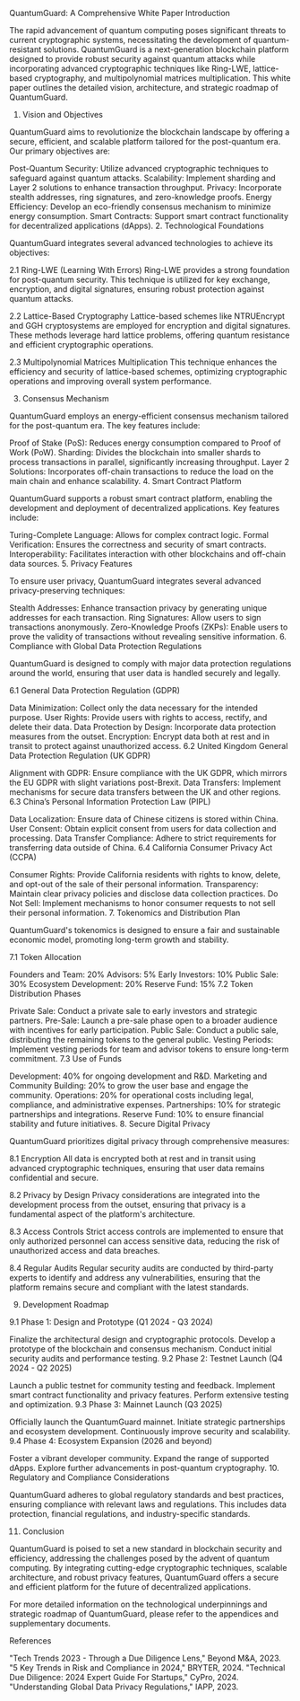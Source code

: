 QuantumGuard: A Comprehensive White Paper
Introduction

The rapid advancement of quantum computing poses significant threats to current cryptographic systems, necessitating the development of quantum-resistant solutions. QuantumGuard is a next-generation blockchain platform designed to provide robust security against quantum attacks while incorporating advanced cryptographic techniques like Ring-LWE, lattice-based cryptography, and multipolynomial matrices multiplication. This white paper outlines the detailed vision, architecture, and strategic roadmap of QuantumGuard.

1. Vision and Objectives

QuantumGuard aims to revolutionize the blockchain landscape by offering a secure, efficient, and scalable platform tailored for the post-quantum era. Our primary objectives are:

Post-Quantum Security: Utilize advanced cryptographic techniques to safeguard against quantum attacks.
Scalability: Implement sharding and Layer 2 solutions to enhance transaction throughput.
Privacy: Incorporate stealth addresses, ring signatures, and zero-knowledge proofs.
Energy Efficiency: Develop an eco-friendly consensus mechanism to minimize energy consumption.
Smart Contracts: Support smart contract functionality for decentralized applications (dApps).
2. Technological Foundations

QuantumGuard integrates several advanced technologies to achieve its objectives:

2.1 Ring-LWE (Learning With Errors)
Ring-LWE provides a strong foundation for post-quantum security. This technique is utilized for key exchange, encryption, and digital signatures, ensuring robust protection against quantum attacks.

2.2 Lattice-Based Cryptography
Lattice-based schemes like NTRUEncrypt and GGH cryptosystems are employed for encryption and digital signatures. These methods leverage hard lattice problems, offering quantum resistance and efficient cryptographic operations.

2.3 Multipolynomial Matrices Multiplication
This technique enhances the efficiency and security of lattice-based schemes, optimizing cryptographic operations and improving overall system performance.

3. Consensus Mechanism

QuantumGuard employs an energy-efficient consensus mechanism tailored for the post-quantum era. The key features include:

Proof of Stake (PoS): Reduces energy consumption compared to Proof of Work (PoW).
Sharding: Divides the blockchain into smaller shards to process transactions in parallel, significantly increasing throughput.
Layer 2 Solutions: Incorporates off-chain transactions to reduce the load on the main chain and enhance scalability.
4. Smart Contract Platform

QuantumGuard supports a robust smart contract platform, enabling the development and deployment of decentralized applications. Key features include:

Turing-Complete Language: Allows for complex contract logic.
Formal Verification: Ensures the correctness and security of smart contracts.
Interoperability: Facilitates interaction with other blockchains and off-chain data sources.
5. Privacy Features

To ensure user privacy, QuantumGuard integrates several advanced privacy-preserving techniques:

Stealth Addresses: Enhance transaction privacy by generating unique addresses for each transaction.
Ring Signatures: Allow users to sign transactions anonymously.
Zero-Knowledge Proofs (ZKPs): Enable users to prove the validity of transactions without revealing sensitive information.
6. Compliance with Global Data Protection Regulations

QuantumGuard is designed to comply with major data protection regulations around the world, ensuring that user data is handled securely and legally.

6.1 General Data Protection Regulation (GDPR)

Data Minimization: Collect only the data necessary for the intended purpose.
User Rights: Provide users with rights to access, rectify, and delete their data.
Data Protection by Design: Incorporate data protection measures from the outset.
Encryption: Encrypt data both at rest and in transit to protect against unauthorized access.
6.2 United Kingdom General Data Protection Regulation (UK GDPR)

Alignment with GDPR: Ensure compliance with the UK GDPR, which mirrors the EU GDPR with slight variations post-Brexit.
Data Transfers: Implement mechanisms for secure data transfers between the UK and other regions.
6.3 China’s Personal Information Protection Law (PIPL)

Data Localization: Ensure data of Chinese citizens is stored within China.
User Consent: Obtain explicit consent from users for data collection and processing.
Data Transfer Compliance: Adhere to strict requirements for transferring data outside of China.
6.4 California Consumer Privacy Act (CCPA)

Consumer Rights: Provide California residents with rights to know, delete, and opt-out of the sale of their personal information.
Transparency: Maintain clear privacy policies and disclose data collection practices.
Do Not Sell: Implement mechanisms to honor consumer requests to not sell their personal information.
7. Tokenomics and Distribution Plan

QuantumGuard's tokenomics is designed to ensure a fair and sustainable economic model, promoting long-term growth and stability.

7.1 Token Allocation

Founders and Team: 20%
Advisors: 5%
Early Investors: 10%
Public Sale: 30%
Ecosystem Development: 20%
Reserve Fund: 15%
7.2 Token Distribution Phases

Private Sale: Conduct a private sale to early investors and strategic partners.
Pre-Sale: Launch a pre-sale phase open to a broader audience with incentives for early participation.
Public Sale: Conduct a public sale, distributing the remaining tokens to the general public.
Vesting Periods: Implement vesting periods for team and advisor tokens to ensure long-term commitment.
7.3 Use of Funds

Development: 40% for ongoing development and R&D.
Marketing and Community Building: 20% to grow the user base and engage the community.
Operations: 20% for operational costs including legal, compliance, and administrative expenses.
Partnerships: 10% for strategic partnerships and integrations.
Reserve Fund: 10% to ensure financial stability and future initiatives.
8. Secure Digital Privacy

QuantumGuard prioritizes digital privacy through comprehensive measures:

8.1 Encryption
All data is encrypted both at rest and in transit using advanced cryptographic techniques, ensuring that user data remains confidential and secure.

8.2 Privacy by Design
Privacy considerations are integrated into the development process from the outset, ensuring that privacy is a fundamental aspect of the platform's architecture.

8.3 Access Controls
Strict access controls are implemented to ensure that only authorized personnel can access sensitive data, reducing the risk of unauthorized access and data breaches.

8.4 Regular Audits
Regular security audits are conducted by third-party experts to identify and address any vulnerabilities, ensuring that the platform remains secure and compliant with the latest standards.

9. Development Roadmap

9.1 Phase 1: Design and Prototype (Q1 2024 - Q3 2024)

Finalize the architectural design and cryptographic protocols.
Develop a prototype of the blockchain and consensus mechanism.
Conduct initial security audits and performance testing.
9.2 Phase 2: Testnet Launch (Q4 2024 - Q2 2025)

Launch a public testnet for community testing and feedback.
Implement smart contract functionality and privacy features.
Perform extensive testing and optimization.
9.3 Phase 3: Mainnet Launch (Q3 2025)

Officially launch the QuantumGuard mainnet.
Initiate strategic partnerships and ecosystem development.
Continuously improve security and scalability.
9.4 Phase 4: Ecosystem Expansion (2026 and beyond)

Foster a vibrant developer community.
Expand the range of supported dApps.
Explore further advancements in post-quantum cryptography.
10. Regulatory and Compliance Considerations

QuantumGuard adheres to global regulatory standards and best practices, ensuring compliance with relevant laws and regulations. This includes data protection, financial regulations, and industry-specific standards.

11. Conclusion

QuantumGuard is poised to set a new standard in blockchain security and efficiency, addressing the challenges posed by the advent of quantum computing. By integrating cutting-edge cryptographic techniques, scalable architecture, and robust privacy features, QuantumGuard offers a secure and efficient platform for the future of decentralized applications.

For more detailed information on the technological underpinnings and strategic roadmap of QuantumGuard, please refer to the appendices and supplementary documents.

References

"Tech Trends 2023 - Through a Due Diligence Lens," Beyond M&A, 2023.
"5 Key Trends in Risk and Compliance in 2024," BRYTER, 2024.
"Technical Due Diligence: 2024 Expert Guide For Startups," CyPro, 2024.
"Understanding Global Data Privacy Regulations," IAPP, 2023.